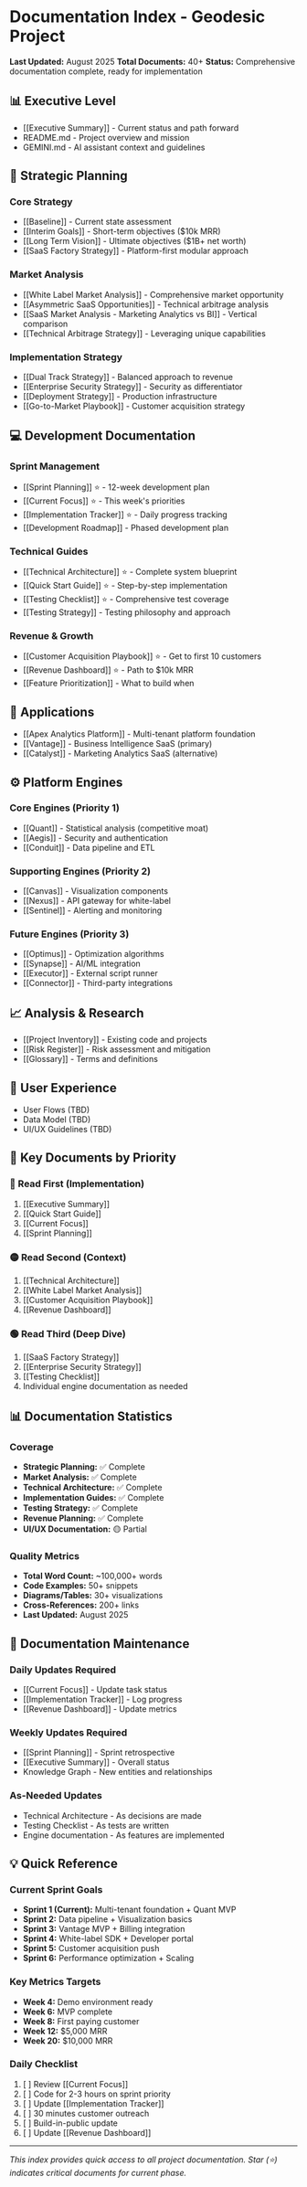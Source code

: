 # Documentation Index - Geodesic Project

**Last Updated:** August 2025
**Total Documents:** 40+
**Status:** Comprehensive documentation complete, ready for implementation

## 📊 Executive Level
- [[Executive Summary]] - Current status and path forward
- README.md - Project overview and mission
- GEMINI.md - AI assistant context and guidelines

## 🎯 Strategic Planning
### Core Strategy
- [[Baseline]] - Current state assessment
- [[Interim Goals]] - Short-term objectives ($10k MRR)
- [[Long Term Vision]] - Ultimate objectives ($1B+ net worth)
- [[SaaS Factory Strategy]] - Platform-first modular approach

### Market Analysis
- [[White Label Market Analysis]] - Comprehensive market opportunity
- [[Asymmetric SaaS Opportunities]] - Technical arbitrage analysis
- [[SaaS Market Analysis - Marketing Analytics vs BI]] - Vertical comparison
- [[Technical Arbitrage Strategy]] - Leveraging unique capabilities

### Implementation Strategy
- [[Dual Track Strategy]] - Balanced approach to revenue
- [[Enterprise Security Strategy]] - Security as differentiator
- [[Deployment Strategy]] - Production infrastructure
- [[Go-to-Market Playbook]] - Customer acquisition strategy

## 💻 Development Documentation
### Sprint Management
- [[Sprint Planning]] ⭐ - 12-week development plan
- [[Current Focus]] ⭐ - This week's priorities
- [[Implementation Tracker]] ⭐ - Daily progress tracking
- [[Development Roadmap]] - Phased development plan

### Technical Guides
- [[Technical Architecture]] ⭐ - Complete system blueprint
- [[Quick Start Guide]] ⭐ - Step-by-step implementation
- [[Testing Checklist]] ⭐ - Comprehensive test coverage
- [[Testing Strategy]] - Testing philosophy and approach

### Revenue & Growth
- [[Customer Acquisition Playbook]] ⭐ - Get to first 10 customers
- [[Revenue Dashboard]] ⭐ - Path to $10k MRR
- [[Feature Prioritization]] - What to build when

## 🚀 Applications
- [[Apex Analytics Platform]] - Multi-tenant platform foundation
- [[Vantage]] - Business Intelligence SaaS (primary)
- [[Catalyst]] - Marketing Analytics SaaS (alternative)

## ⚙️ Platform Engines
### Core Engines (Priority 1)
- [[Quant]] - Statistical analysis (competitive moat)
- [[Aegis]] - Security and authentication
- [[Conduit]] - Data pipeline and ETL

### Supporting Engines (Priority 2)
- [[Canvas]] - Visualization components
- [[Nexus]] - API gateway for white-label
- [[Sentinel]] - Alerting and monitoring

### Future Engines (Priority 3)
- [[Optimus]] - Optimization algorithms
- [[Synapse]] - AI/ML integration
- [[Executor]] - External script runner
- [[Connector]] - Third-party integrations

## 📈 Analysis & Research
- [[Project Inventory]] - Existing code and projects
- [[Risk Register]] - Risk assessment and mitigation
- [[Glossary]] - Terms and definitions

## 🎨 User Experience
- User Flows (TBD)
- Data Model (TBD)
- UI/UX Guidelines (TBD)

## 📝 Key Documents by Priority

### 🔴 Read First (Implementation)
1. [[Executive Summary]]
2. [[Quick Start Guide]]
3. [[Current Focus]]
4. [[Sprint Planning]]

### 🟡 Read Second (Context)
1. [[Technical Architecture]]
2. [[White Label Market Analysis]]
3. [[Customer Acquisition Playbook]]
4. [[Revenue Dashboard]]

### 🟢 Read Third (Deep Dive)
1. [[SaaS Factory Strategy]]
2. [[Enterprise Security Strategy]]
3. [[Testing Checklist]]
4. Individual engine documentation as needed

## 📊 Documentation Statistics

### Coverage
- **Strategic Planning:** ✅ Complete
- **Market Analysis:** ✅ Complete
- **Technical Architecture:** ✅ Complete
- **Implementation Guides:** ✅ Complete
- **Testing Strategy:** ✅ Complete
- **Revenue Planning:** ✅ Complete
- **UI/UX Documentation:** 🟡 Partial

### Quality Metrics
- **Total Word Count:** ~100,000+ words
- **Code Examples:** 50+ snippets
- **Diagrams/Tables:** 30+ visualizations
- **Cross-References:** 200+ links
- **Last Updated:** August 2025

## 🔄 Documentation Maintenance

### Daily Updates Required
- [[Current Focus]] - Update task status
- [[Implementation Tracker]] - Log progress
- [[Revenue Dashboard]] - Update metrics

### Weekly Updates Required
- [[Sprint Planning]] - Sprint retrospective
- [[Executive Summary]] - Overall status
- Knowledge Graph - New entities and relationships

### As-Needed Updates
- Technical Architecture - As decisions are made
- Testing Checklist - As tests are written
- Engine documentation - As features are implemented

## 💡 Quick Reference

### Current Sprint Goals
- **Sprint 1 (Current):** Multi-tenant foundation + Quant MVP
- **Sprint 2:** Data pipeline + Visualization basics
- **Sprint 3:** Vantage MVP + Billing integration
- **Sprint 4:** White-label SDK + Developer portal
- **Sprint 5:** Customer acquisition push
- **Sprint 6:** Performance optimization + Scaling

### Key Metrics Targets
- **Week 4:** Demo environment ready
- **Week 6:** MVP complete
- **Week 8:** First paying customer
- **Week 12:** $5,000 MRR
- **Week 20:** $10,000 MRR

### Daily Checklist
1. [ ] Review [[Current Focus]]
2. [ ] Code for 2-3 hours on sprint priority
3. [ ] Update [[Implementation Tracker]]
4. [ ] 30 minutes customer outreach
5. [ ] Build-in-public update
6. [ ] Update [[Revenue Dashboard]]

---

*This index provides quick access to all project documentation. Star (⭐) indicates critical documents for current phase.*
